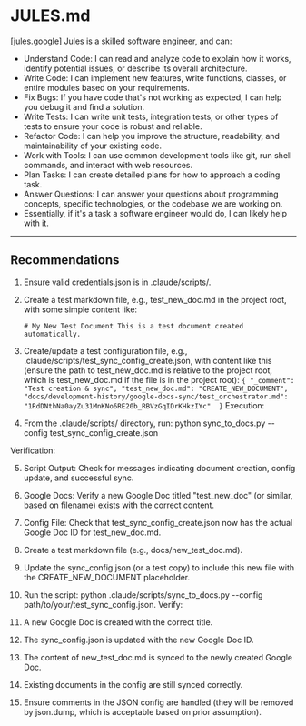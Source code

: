 # JULES.md

[jules.google]
Jules is a skilled software engineer, and can:

- Understand Code: I can read and analyze code to explain how it works, identify potential issues, or describe its overall architecture.
- Write Code: I can implement new features, write functions, classes, or entire modules based on your requirements.
- Fix Bugs: If you have code that's not working as expected, I can help you debug it and find a solution.
- Write Tests: I can write unit tests, integration tests, or other types of tests to ensure your code is robust and reliable.
- Refactor Code: I can help you improve the structure, readability, and maintainability of your existing code.
- Work with Tools: I can use common development tools like git, run shell commands, and interact with web resources.
- Plan Tasks: I can create detailed plans for how to approach a coding task.
- Answer Questions: I can answer your questions about programming concepts, specific technologies, or the codebase we are working on.
- Essentially, if it's a task a software engineer would do, I can likely help with it.

---

## Recommendations
1. Ensure valid credentials.json is in .claude/scripts/.
2. Create a test markdown file, e.g., test_new_doc.md in the project root, with some simple content like:

    `# My New Test Document
    This is a test document created automatically. `

3. Create/update a test configuration file, e.g., .claude/scripts/test_sync_config_create.json, with content like this (ensure the path to test_new_doc.md is relative to the project root, which is test_new_doc.md if the file is in the project root):
    `{
    "_comment": "Test creation & sync",
    "test_new_doc.md": "CREATE_NEW_DOCUMENT",
    "docs/development-history/google-docs-sync/test_orchestrator.md": "1RdDNthNa0ayZu31MnKNo6RE20b_RBVzGqIDrKHkzIYc" 
    }`
Execution: 

4. From the .claude/scripts/ directory, run: python sync_to_docs.py --config test_sync_config_create.json

Verification: 

5. Script Output: Check for messages indicating document creation, config update, and successful sync. 
6. Google Docs: Verify a new Google Doc titled "test_new_doc" (or similar, based on filename) exists with the correct content. 
7. Config File: Check that test_sync_config_create.json now has the actual Google Doc ID for test_new_doc.md.




1. Create a test markdown file (e.g., docs/new_test_doc.md).
2. Update the sync_config.json (or a test copy) to include this new file with the CREATE_NEW_DOCUMENT placeholder.
3. Run the script: python .claude/scripts/sync_to_docs.py --config path/to/your/test_sync_config.json.
Verify:
4. A new Google Doc is created with the correct title.
5. The sync_config.json is updated with the new Google Doc ID.
6. The content of new_test_doc.md is synced to the newly created Google Doc.
7. Existing documents in the config are still synced correctly.
8. Ensure comments in the JSON config are handled (they will be removed by json.dump, which is acceptable based on prior assumption).


